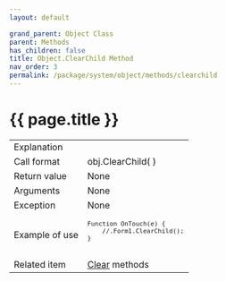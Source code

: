 ```yaml
---
layout: default

grand_parent: Object Class
parent: Methods
has_children: false
title: Object.ClearChild Method
nav_order: 3
permalink: /package/system/object/methods/clearchild
---
```

# {{ page.title }}


<table>
  <tr>
    <td>Explanation</td>
    <td></td>
  </tr>
  <tr>
    <td>Call format</td>
    <td>obj.ClearChild( )</td>
  </tr>
  <tr>
    <td>Return value</td>
    <td>None</td>
  </tr>  
  <tr>
    <td>Arguments</td>
    <td>None</td>
  </tr>
  <tr>
    <td>Exception</td>
    <td>None</td>
  </tr>
  <tr>
    <td>Example of use</td>
    <td><code><pre>Function OnTouch(e) {
    //.Form1.ClearChild();
}
 </pre></code></td>
  </tr>
  <tr>
    <td>Related item</td>
    <td><a href="/package/system/object/methods/clear">Clear</a> methods</td>
  </tr>
</table>



